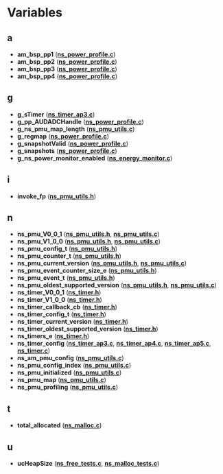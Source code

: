 
# Variables



## a

* **am\_bsp\_pp1** ([**ns\_power\_profile.c**](apollo4_2ns__power__profile_8c.md))
* **am\_bsp\_pp2** ([**ns\_power\_profile.c**](apollo4_2ns__power__profile_8c.md))
* **am\_bsp\_pp3** ([**ns\_power\_profile.c**](apollo4_2ns__power__profile_8c.md))
* **am\_bsp\_pp4** ([**ns\_power\_profile.c**](apollo4_2ns__power__profile_8c.md))


## g

* **g\_sTimer** ([**ns\_timer\_ap3.c**](ns__timer__ap3_8c.md))
* **g\_pp\_AUDADCHandle** ([**ns\_power\_profile.c**](apollo4_2ns__power__profile_8c.md))
* **g\_ns\_pmu\_map\_length** ([**ns\_pmu\_utils.c**](ns__pmu__utils_8c.md))
* **g\_regmap** ([**ns\_power\_profile.c**](apollo5_2ns__power__profile_8c.md))
* **g\_snapshotValid** ([**ns\_power\_profile.c**](apollo5_2ns__power__profile_8c.md))
* **g\_snapshots** ([**ns\_power\_profile.c**](apollo5_2ns__power__profile_8c.md))
* **g\_ns\_power\_monitor\_enabled** ([**ns\_energy\_monitor.c**](ns__energy__monitor_8c.md))


## i

* **invoke\_fp** ([**ns\_pmu\_utils.h**](ns__pmu__utils_8h.md))


## n

* **ns\_pmu\_V0\_0\_1** ([**ns\_pmu\_utils.h**](ns__pmu__utils_8h.md), [**ns\_pmu\_utils.c**](ns__pmu__utils_8c.md))
* **ns\_pmu\_V1\_0\_0** ([**ns\_pmu\_utils.h**](ns__pmu__utils_8h.md), [**ns\_pmu\_utils.c**](ns__pmu__utils_8c.md))
* **ns\_pmu\_config\_t** ([**ns\_pmu\_utils.h**](ns__pmu__utils_8h.md))
* **ns\_pmu\_counter\_t** ([**ns\_pmu\_utils.h**](ns__pmu__utils_8h.md))
* **ns\_pmu\_current\_version** ([**ns\_pmu\_utils.h**](ns__pmu__utils_8h.md), [**ns\_pmu\_utils.c**](ns__pmu__utils_8c.md))
* **ns\_pmu\_event\_counter\_size\_e** ([**ns\_pmu\_utils.h**](ns__pmu__utils_8h.md))
* **ns\_pmu\_event\_t** ([**ns\_pmu\_utils.h**](ns__pmu__utils_8h.md))
* **ns\_pmu\_oldest\_supported\_version** ([**ns\_pmu\_utils.h**](ns__pmu__utils_8h.md), [**ns\_pmu\_utils.c**](ns__pmu__utils_8c.md))
* **ns\_timer\_V0\_0\_1** ([**ns\_timer.h**](ns__timer_8h.md))
* **ns\_timer\_V1\_0\_0** ([**ns\_timer.h**](ns__timer_8h.md))
* **ns\_timer\_callback\_cb** ([**ns\_timer.h**](ns__timer_8h.md))
* **ns\_timer\_config\_t** ([**ns\_timer.h**](ns__timer_8h.md))
* **ns\_timer\_current\_version** ([**ns\_timer.h**](ns__timer_8h.md))
* **ns\_timer\_oldest\_supported\_version** ([**ns\_timer.h**](ns__timer_8h.md))
* **ns\_timers\_e** ([**ns\_timer.h**](ns__timer_8h.md))
* **ns\_timer\_config** ([**ns\_timer\_ap3.c**](ns__timer__ap3_8c.md), [**ns\_timer\_ap4.c**](ns__timer__ap4_8c.md), [**ns\_timer\_ap5.c**](ns__timer__ap5_8c.md), [**ns\_timer.c**](ns__timer_8c.md))
* **ns\_am\_pmu\_config** ([**ns\_pmu\_utils.c**](ns__pmu__utils_8c.md))
* **ns\_pmu\_config\_index** ([**ns\_pmu\_utils.c**](ns__pmu__utils_8c.md))
* **ns\_pmu\_initialized** ([**ns\_pmu\_utils.c**](ns__pmu__utils_8c.md))
* **ns\_pmu\_map** ([**ns\_pmu\_utils.c**](ns__pmu__utils_8c.md))
* **ns\_pmu\_profiling** ([**ns\_pmu\_utils.c**](ns__pmu__utils_8c.md))


## t

* **total\_allocated** ([**ns\_malloc.c**](ns__malloc_8c.md))


## u

* **ucHeapSize** ([**ns\_free\_tests.c**](ns__free__tests_8c.md), [**ns\_malloc\_tests.c**](ns__malloc__tests_8c.md))




